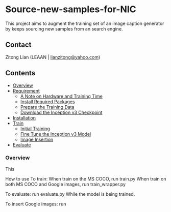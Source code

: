 # Source-new-samples-for-NIC
This project aims to augment the training set of an image caption generator by keeps sourcing new samples from an search engine.


## Contact
Zitong Lian (LEAAN | lianzitong@yahoo.com)

## Contents
* [Overview](#overview)
* [Requirement](#getting-started)
    * [A Note on Hardware and Training Time](#a-note-on-hardware-and-training-time)
    * [Install Required Packages](#install-required-packages)
    * [Prepare the Training Data](#prepare-the-training-data)
    * [Download the Inception v3 Checkpoint](#download-the-inception-v3-checkpoint)
* [Installation](#installation)
* [Train](#training-a-model)
    * [Initial Training](#initial-training)
    * [Fine Tune the Inception v3 Model](#fine-tune-the-inception-v3-model)
    * [Image Insertion](#image-insertion)
* [Evaluate](#evaluate)


### Overview
This 



How to use
To train:
When train on the MS COCO, run train.py
When train on both MS COCO and Google images, run train_wrapper.py

To evaluate:
run evaluate.py
While the model is being trained.

To insert Google images:
run 